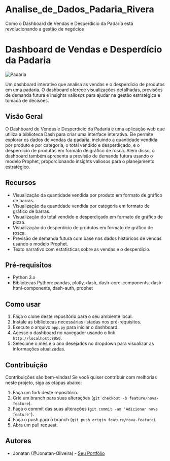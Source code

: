 # Analise_de_Dados_Padaria_Rivera
Como o Dashboard de Vendas e Desperdício da Padaria está revolucionando a gestão de negócios


# Dashboard de Vendas e Desperdício da Padaria

![Padaria](https://content.epadoca.com/images/padaria/padaria-rivera/icon_637509014078982364.png)

Um dashboard interativo que analisa as vendas e o desperdício de produtos em uma padaria. O dashboard oferece visualizações detalhadas, previsões de demanda futura e insights valiosos para ajudar na gestão estratégica e tomada de decisões.

## Visão Geral
O Dashboard de Vendas e Desperdício da Padaria é uma aplicação web que utiliza a biblioteca Dash para criar uma interface interativa. Ele permite explorar os dados de vendas da padaria, incluindo a quantidade vendida por produto e por categoria, o total vendido e desperdiçado, e o desperdício de produtos em formato de gráfico de rosca. Além disso, o dashboard também apresenta a previsão de demanda futura usando o modelo Prophet, proporcionando insights valiosos para o planejamento estratégico.

## Recursos
- Visualização da quantidade vendida por produto em formato de gráfico de barras.
- Visualização da quantidade vendida por categoria em formato de gráfico de barras.
- Visualização do total vendido e desperdiçado em formato de gráfico de pizza.
- Visualização do desperdício de produtos em formato de gráfico de rosca.
- Previsão de demanda futura com base nos dados históricos de vendas usando o modelo Prophet.
- Texto narrativo com estatísticas sobre as vendas e o desperdício.

## Pré-requisitos
- Python 3.x
- Bibliotecas Python: pandas, plotly, dash, dash-core-components, dash-html-components, dash-auth, prophet

## Como usar
1. Faça o clone deste repositório para o seu ambiente local.
2. Instale as bibliotecas necessárias listadas nos pré-requisitos.
3. Execute o arquivo `app.py` para iniciar o dashboard.
4. Acesse o dashboard no navegador usando o link `http://localhost:8050`.
5. Selecione o mês e o ano desejados no dropdown para visualizar as informações atualizadas.

## Contribuição
Contribuições são bem-vindas! Se você quiser contribuir com melhorias neste projeto, siga as etapas abaixo:
1. Faça um fork deste repositório.
2. Crie um branch para suas alterações (`git checkout -b feature/nova-feature`).
3. Faça o commit das suas alterações (`git commit -am 'Adicionar nova feature'`).
4. Faça o push para o branch (`git push origin feature/nova-feature`).
5. Abra um pull request.

## Autores
- Jonatan (@Jonatan-Oliveira) - [Seu Portfólio]([http://seu-portfolio.com](https://github.com/Jonatan-Oliveira/Analise_de_Dados_Padaria_Rivera)https://github.com/Jonatan-Oliveira/Analise_de_Dados_Padaria_Rivera)


